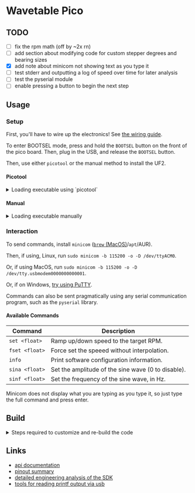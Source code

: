 # Wavetable Pico

## TODO
- [ ] fix the rpm math (off by ~2x rn)
- [ ] add section about modifying code for custom stepper degrees and bearing sizes
- [x] add note about minicom not showing text as you type it
- [ ] test stderr and outputting a log of speed over time for later analysis
- [ ] test the pyserial module
- [ ] enable pressing a button to begin the next step

## Usage

### Setup

First, you'll have to wire up the electronics! See [the wiring guide](https://github.com/Exr0nProjects/wavetable_pico/blob/main/wiring.md).

To enter BOOTSEL mode, press and hold the `BOOTSEL` button on the front of the pico board. Then, plug in the USB, and release the `BOOTSEL` button. 

Then, use either `picotool` or the manual method to install the UF2.


#### Picotool

<details><summary>Loading executable using `picotool`</summary>
If this section is confusing, jump down to the manual installation method below. 

Install `picotool` using `apt` or from the AUR. (At time of writing, `brew` does not appear to have `picotool`) 

After plugging in the Raspberry Pico in BOOTSEL mode, load the binary:
```sh 
sudo picotool load -x path/to/wavetable_main.uf2
```
</details>


#### Manual 

<details><summary>Loading executable manually</summary>
If on Linux, manually mount the Rasperry Pico as a drive.

Copy a `.uf2` file from [the `releases` folder](https://github.com/Exr0nProjects/wavetable_pico/tree/main/releases) to your Raspberry Pi Pico to get running. The thumbdrive icon should disappear from your desktop and the green on-board LED should turn on.

</details>

### Interaction

To send commands, install `minicom` ([`brew` (MacOS)](https://brew.sh/)/`apt`/AUR).

Then, if using, Linux, run `sudo minicom -b 115200 -o -D /dev/ttyACM0`.

Or, if using MacOS, run `sudo minicom -b 115200 -o -D /dev/tty.usbmodem0000000000001`.

Or, if on Windows, [try using PuTTY](https://stackoverflow.com/questions/66223686/raspberry-pi-pico-usb-debbuging-on-windows).

Commands can also be sent pragmatically using any serial communication program, such as the `pyserial` library.

#### Available Commands

| Command        | Description                                        |
|----------------|----------------------------------------------------|
| `set <float>`  | Ramp up/down speed to the target RPM.              |
| `fset <float>` | Force set the speeed without interpolation.        |
| `info`         | Print software configuration information.          |
| `sina <float>` | Set the amplitude of the sine wave (0 to disable). |
| `sinf <float>` | Set the frequency of the sine wave, in Hz.         |

Minicom does not display what you are typing as you type it, so just type the full command and press enter.

## Build

<details><summary>Steps required to customize and re-build the code</summary>

### CLI Toolchain Installation

#### MacOS

Install things until building works. You probably want
```
brew install --cask gcc-arm-embedded
brew install cmake
```

[gcc-arm-embedded trick source](https://gist.github.com/joegoggins/7763637).

#### Arch

Install `cmake`, and `gcc-arm-none-eabi-bin` from the AUR.

Or `raspberry-pico-sdk-git` apparently.


Clone recursively, or make sure to `git submodule update --init` in both this folder and in `pico-sdk`.

Then, just `make`, then load the `.uf2` from the `build` directory using one of the above Setup methods.

### Debug pico
Unplug, hold BOOTSEL, replug, release BOOTSEL. Then, `sudo picotool info -a`.

</details>

## Links
- [api documentation](https://raspberrypi.github.io/pico-sdk-doxygen/index.html)
- [pinout summary](https://microcontrollerslab.com/raspberry-pi-pico-pinout-features-programming-peripherals/)
- [detailed engineering analysis of the SDK](https://www.stereorocker.co.uk/2021/02/14/raspberry-pi-pico-displays-fonts-portability/)
- [tools for reading printf output via usb](https://www.raspberrypi.org/forums/viewtopic.php?t=302227)

